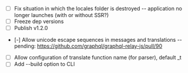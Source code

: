 - [ ] Fix situation in which the locales folder is destroyed -- application no longer launches (with or without SSR?)
- [ ] Freeze dep versions
- [ ] Publish v1.2.0
- [-] Allow unicode escape sequences in messages and translations -- pending: https://github.com/graphql/graphql-relay-js/pull/90
- [ ] Allow configuration of translate function name (for parser), default _t
- [ ] Add --build option to CLI
